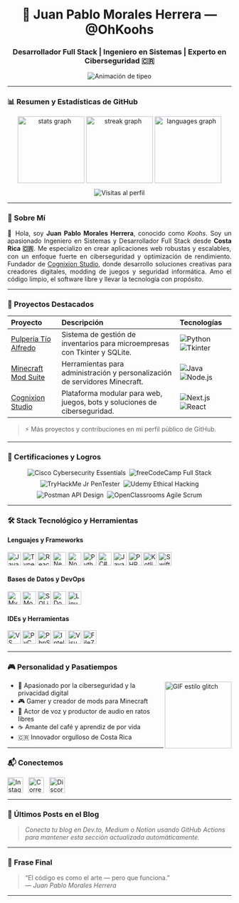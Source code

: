 <h1 align="center">🚀 Juan Pablo Morales Herrera — @OhKoohs</h1>
<h3 align="center">Desarrollador Full Stack | Ingeniero en Sistemas | Experto en Ciberseguridad 🇨🇷</h3>

<p align="center">
  <img src="https://readme-typing-svg.herokuapp.com?center=true&vCenter=true&color=0FFCC6FF&size=28&lines=Construyendo+Experiencias+Web+Poderosas;Creando+Soluciones+Seguras+y+Escalables;Desde+Costa+Rica+para+el+Mundo" alt="Animación de tipeo" />
</p>

---

### 📊 Resumen y Estadísticas de GitHub

<div align="center">
  <img src="https://github-readme-stats.vercel.app/api?username=OhKoohs&hide_title=false&hide_rank=false&show_icons=true&include_all_commits=true&count_private=true&disable_animations=false&theme=dracula&locale=en&hide_border=false" height="150" alt="stats graph"  />
  <img src="https://streak-stats.demolab.com?user=OhKoohs&locale=en&mode=daily&theme=dracula&hide_border=false&border_radius=5" height="150" alt="streak graph"  />
  <img src="https://github-readme-stats.vercel.app/api/top-langs?username=OhKoohs&locale=en&hide_title=false&layout=compact&card_width=320&langs_count=5&theme=dracula&hide_border=false" height="150" alt="languages graph"  />
</div>

<div align="center" style="margin-top:10px;">
  <img src="https://komarev.com/ghpvc/?username=OhKoohs&label=Visitas+al+Perfil&color=blueviolet&style=flat-square" alt="Visitas al perfil" />
</div>

---

### 🧠 Sobre Mí

<p align="justify" style="max-width:800px;">
  👋 Hola, soy <strong>Juan Pablo Morales Herrera</strong>, conocido como <em>Koohs</em>. Soy un apasionado Ingeniero en Sistemas y Desarrollador Full Stack desde <strong>Costa Rica 🇨🇷</strong>.  
  Me especializo en crear aplicaciones web robustas y escalables, con un enfoque fuerte en ciberseguridad y optimización de rendimiento.  
  Fundador de <a href="https://github.com/OhKoohs/CognixionStudio" target="_blank" rel="noopener noreferrer">Cognixion Studio</a>, donde desarrollo soluciones creativas para creadores digitales, modding de juegos y seguridad informática.  
  Amo el código limpio, el software libre y llevar la tecnología con propósito.
</p>

---

### 🚀 Proyectos Destacados

<table>
  <thead>
    <tr>
      <th align="left">Proyecto</th>
      <th align="left">Descripción</th>
      <th align="left">Tecnologías</th>
    </tr>
  </thead>
  <tbody>
    <tr>
      <td><a href="https://github.com/OhKoohs/PulperiaTioAlfredo" target="_blank" rel="noopener noreferrer">Pulpería Tío Alfredo</a></td>
      <td>Sistema de gestión de inventarios para microempresas con Tkinter y SQLite.</td>
      <td>
        <img src="https://img.shields.io/badge/Python-3776AB?style=flat&logo=python&logoColor=white" alt="Python" />
        <img src="https://img.shields.io/badge/Tkinter-FFCA28?style=flat&logo=python" alt="Tkinter" />
      </td>
    </tr>
    <tr>
      <td><a href="https://github.com/OhKoohs/MinecraftModSuite" target="_blank" rel="noopener noreferrer">Minecraft Mod Suite</a></td>
      <td>Herramientas para administración y personalización de servidores Minecraft.</td>
      <td>
        <img src="https://img.shields.io/badge/Java-ED8B00?style=flat&logo=java&logoColor=white" alt="Java" />
        <img src="https://img.shields.io/badge/Node.js-339933?style=flat&logo=node.js&logoColor=white" alt="Node.js" />
      </td>
    </tr>
    <tr>
      <td><a href="https://github.com/OhKoohs/CognixionStudio" target="_blank" rel="noopener noreferrer">Cognixion Studio</a></td>
      <td>Plataforma modular para web, juegos, bots y soluciones de ciberseguridad.</td>
      <td>
        <img src="https://img.shields.io/badge/Next.js-000000?style=flat&logo=nextdotjs" alt="Next.js" />
        <img src="https://img.shields.io/badge/React-61DAFB?style=flat&logo=react" alt="React" />
      </td>
    </tr>
  </tbody>
</table>

> ⚡ Más proyectos y contribuciones en mi perfil público de GitHub.

---

### 🧾 Certificaciones y Logros

<div align="center" style="gap:8px; display:flex; flex-wrap: wrap; justify-content: center;">
  <img src="https://img.shields.io/badge/Cisco-Cybersecurity%20Essentials-blue?style=for-the-badge&logo=cisco&logoColor=white" alt="Cisco Cybersecurity Essentials" />
  <img src="https://img.shields.io/badge/freeCodeCamp-Desarrollador%20Full%20Stack-brightgreen?style=for-the-badge&logo=freecodecamp&logoColor=white" alt="freeCodeCamp Full Stack" />
  <img src="https://img.shields.io/badge/TryHackMe-Jr%20PenTester%20Path-purple?style=for-the-badge&logo=tryhackme&logoColor=white" alt="TryHackMe Jr PenTester" />
  <img src="https://img.shields.io/badge/Udemy-Hacking%20Ético-red?style=for-the-badge&logo=udemy&logoColor=white" alt="Udemy Ethical Hacking" />
  <img src="https://img.shields.io/badge/Postman-Diseño%20de%20API-orange?style=for-the-badge&logo=postman&logoColor=white" alt="Postman API Design" />
  <img src="https://img.shields.io/badge/OpenClassrooms-Agile%20y%20Scrum-blue?style=for-the-badge&logo=openclassrooms&logoColor=white" alt="OpenClassrooms Agile Scrum" />
</div>

---

### 🛠️ Stack Tecnológico y Herramientas

#### Lenguajes y Frameworks

<div align="left" style="margin-bottom:10px;">
  <img src="https://cdn.jsdelivr.net/gh/devicons/devicon/icons/javascript/javascript-original.svg" height="30" alt="JavaScript" />
  <img src="https://cdn.jsdelivr.net/gh/devicons/devicon/icons/typescript/typescript-original.svg" height="30" alt="TypeScript" />
  <img src="https://cdn.jsdelivr.net/gh/devicons/devicon/icons/react/react-original.svg" height="30" alt="React" />
  <img src="https://cdn.jsdelivr.net/gh/devicons/devicon/icons/nextjs/nextjs-original.svg" height="30" alt="Next.js" />
  <img src="https://cdn.jsdelivr.net/gh/devicons/devicon/icons/nodejs/nodejs-original.svg" height="30" alt="Node.js" />
  <img src="https://cdn.jsdelivr.net/gh/devicons/devicon/icons/python/python-original.svg" height="30" alt="Python" />
  <img src="https://cdn.jsdelivr.net/gh/devicons/devicon/icons/csharp/csharp-original.svg" height="30" alt="C#" />
  <img src="https://cdn.jsdelivr.net/gh/devicons/devicon/icons/java/java-original.svg" height="30" alt="Java" />
  <img src="https://cdn.jsdelivr.net/gh/devicons/devicon/icons/php/php-original.svg" height="30" alt="PHP" />
  <img src="https://cdn.jsdelivr.net/gh/devicons/devicon/icons/kotlin/kotlin-original.svg" height="30" alt="Kotlin" />
  <img src="https://cdn.jsdelivr.net/gh/devicons/devicon/icons/swift/swift-original.svg" height="30" alt="Swift" />
</div>

#### Bases de Datos y DevOps

<div align="left" style="margin-bottom:10px;">
  <img src="https://cdn.jsdelivr.net/gh/devicons/devicon/icons/mysql/mysql-original.svg" height="30" alt="MySQL" />
  <img src="https://cdn.jsdelivr.net/gh/devicons/devicon/icons/mongodb/mongodb-original.svg" height="30" alt="MongoDB" />
  <img src="https://cdn.jsdelivr.net/gh/devicons/devicon/icons/sqlite/sqlite-original.svg" height="30" alt="SQLite" />
  <img src="https://cdn.jsdelivr.net/gh/devicons/devicon/icons/docker/docker-original.svg" height="30" alt="Docker" />
  <img src="https://cdn.jsdelivr.net/gh/devicons/devicon/icons/linux/linux-original.svg" height="30" alt="Linux" />
</div>

#### IDEs y Herramientas

<div align="left" style="margin-bottom:10px;">
  <img src="https://cdn.jsdelivr.net/gh/devicons/devicon/icons/vscode/vscode-original.svg" height="30" alt="VS Code" />
  <img src="https://cdn.jsdelivr.net/gh/devicons/devicon/icons/pycharm/pycharm-original.svg" height="30" alt="PyCharm" />
  <img src="https://cdn.jsdelivr.net/gh/devicons/devicon/icons/phpstorm/phpstorm-original.svg" height="30" alt="PhpStorm" />
  <img src="https://cdn.jsdelivr.net/gh/devicons/devicon/icons/intellij/intellij-original.svg" height="30" alt="IntelliJ" />
  <img src="https://cdn.jsdelivr.net/gh/devicons/devicon/icons/visualstudio/visualstudio-plain.svg" height="30" alt="Visual Studio" />
  <img src="https://cdn.jsdelivr.net/gh/devicons/devicon/icons/filezilla/filezilla-plain.svg" height="30" alt="FileZilla" />
</div>

---

### 🎮 Personalidad y Pasatiempos

<img align="right" height="150" src="https://d.furaffinity.net/art/leviathinh/1574394402/1574394402.leviathinh_glitch.finish.gif" alt="GIF estilo glitch" />

- 🔐 Apasionado por la ciberseguridad y la privacidad digital  
- 🎮 Gamer y creador de mods para Minecraft  
- 🎤 Actor de voz y productor de audio en ratos libres  
- ☕ Amante del café y aprendiz de por vida  
- 🇨🇷 Innovador orgulloso de Costa Rica  

---

### 📬 Conectemos

<div align="left" style="gap:12px; display:flex; flex-wrap: wrap;">
  <a href="https://instagram.com/juanpablomh_omg" target="_blank" rel="noopener noreferrer">
    <img src="https://img.shields.io/static/v1?message=Instagram&logo=instagram&color=E4405F&style=for-the-badge" alt="Instagram" height="35" />
  </a>
  <a href="mailto:moralesherrerajuanpablo63@gmail.com" target="_blank" rel="noopener noreferrer">
    <img src="https://img.shields.io/static/v1?message=Correo&logo=gmail&color=D14836&style=for-the-badge" alt="Correo Gmail" height="35" />
  </a>
  <a href="https://discord.com/invite/VJxGnpKra7" target="_blank" rel="noopener noreferrer">
    <img src="https://img.shields.io/static/v1?message=Discord&logo=discord&color=7289DA&style=for-the-badge" alt="Discord" height="35" />
  </a>
</div>

---

### 📝 Últimos Posts en el Blog

<!-- BLOG-POST-LIST:START -->
<!-- BLOG-POST-LIST:END -->

> *Conecta tu blog en Dev.to, Medium o Notion usando GitHub Actions para mantener esta sección actualizada automáticamente.*

---

### 🧠 Frase Final

> “El código es como el arte — pero que funciona.”  
> — *Juan Pablo Morales Herrera*

---

<!-- ¡Gracias por visitar! 🚀 -->
